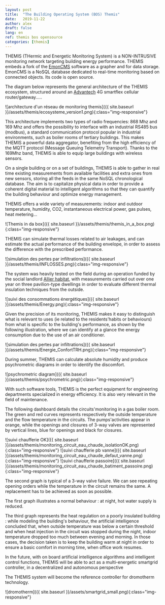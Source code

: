 ```yaml
---
layout: post
title:  "The Building Operating System (BOS) Themis"
date:   2019-11-22
author: alex
draft: false
lang: en
ref: themis bos opensource
categories: [themis]
---
```


THEMIS (THermic and Energetic MonItoring System) is a NON-INTRUSIVE monitoring network targeting building energy performance. 
THEMIS embeds a fork of the [EmonCMS](http://github.com/emoncms/emoncms) software as a grapher and for data storage. 
EmonCMS is a NoSQL database dedicated to real-time monitoring based on connected objects. Its code is open source.

The diagram below represents the general architecture of the THEMIS ecosystem, structured around an [Advantech](https://www.advantech.com) 4G smartflex cellular router/gateway.....

![architecture d'un réseau de monitoring themis]({{ site.baseurl }}/assets/themis/ecosysteme_version1.png){:class="img-responsive"}

This architecture implements two types of radio frequencies: 868 Mhz and 169 Mhz and offers the possibility to interface with an industrial RS485 bus (modbus), 
a standard communication protocol popular in industrial environments, such as boiler rooms of tertiary buildings. This makes THEMIS a powerful data aggregator, 
benefiting from the high efficiency of the MQTT protocol (Message Queuing Telemetry Transport). 
Thanks to the 169Mhz band, THEMIS is able to equip large buildings with wireless sensors.

On a single building or on a set of buildings, THEMIS is able to gather in real time existing measurements from available facilities and extra ones from new sensors,
storing all the feeds in the same NoSQL chronological database. The aim is to capitalize physical data in order to provide a coherent digital material to intelligent 
algorithms so that they can quantify the building behaviour and optimize energy management. 

THEMIS offers a wide variety of measurements: indoor and outdoor temperature, humidity, CO2, instantaneous electrical power, gas pulses, heat metering... 

![Themis in da box]({{ site.baseurl }}/assets/themis/themis_in_a_box.png){:class="img-responsive"}

THEMIS can simulate thermal losses related to air leakages, and can estimate the actual performance of the building envelope, 
in order to assess the difference with the prescribed performance.

![simulation des pertes par infiltrations]({{ site.baseurl }}/assets/themis/INFLOSSES.png){:class="img-responsive"}

The system was heavily tested on the field during an operation funded by the social landlord [Allier habitat](http://www.allier-habitat.fr/), with measurements carried out over one year 
on three pavilion-type dwellings in order to evaluate different thermal insulation techniques from the outside.

![suivi des consommations énergétiques]({{ site.baseurl }}/assets/themis/Energy.png){:class="img-responsive"}

Given the precision of its monitoring, THEMIS makes it easy to distinguish what is relevant to uses (ie related to the residents'habits or behaviours) from what 
is specific to the building's performance, as shown by the following illustration, where we can identify at a glance the energy consumption due to the use of an air conditioner.

![simulation des pertes par infiltrations]({{ site.baseurl }}/assets/themis/Energie_ConfortTRH.png){:class="img-responsive"}

During summer, THEMIS can calculate absolute humidity and produce psychrometric diagrams in order to identify the discomfort.

![psychrometric diagram]({{ site.baseurl }}/assets/themis/psychrometric.png){:class="img-responsive"}

With such software tools, THEMIS is the perfect equipment for engineering departments specialized in energy efficiency. It is also very relevant in the field of maintenance.

The following dashboard details the circuits'monitoring in a gas boiler room. The green and red curves represents respectively the outside temperature and the flow temperature 
in the circuits. The pumps'activities appear in orange, while the openings and closures of 3-way valves are represented by vertical lines, blue for openings and black for closures. 

![suivi chaufferie OK]({{ site.baseurl }}/assets/themis/monitoring_circuit_eau_chaude_isolationOK.png){:class="img-responsive"}
![suivi chaufferie pb vanne]({{ site.baseurl }}/assets/themis/monitoring_circuit_eau_chaude_defaut_vanne.png){:class="img-responsive"}
![suivi chaufferie passoire]({{ site.baseurl }}/assets/themis/monitoring_circuit_eau_chaude_batiment_passoire.png){:class="img-responsive"}

The second graph is typical of a 3-way valve failure. We can see repeating opening orders while the temperature in the circuit remains the same. 
A replacement has to be achieved as soon as possible.

The first graph illustrates a normal behaviour : at night, hot water supply is reduced. 

The third graph represents the heat regulation on a poorly insulated building : 
while modeling the building's behaviour, the artificial intelligence concluded that, when outside temperature was below a certain threshold and when heat injection in the circuit was stopped during the night, indoor temperature dropped too much between evening and morning. 
In those cases, the decision taken is to keep the building warm at night in order to ensure a basic comfort in morning time, when office work resumes.

In the future, with on board artificial intelligence algorithms and intelligent control functions, 
THEMIS will be able to act as a multi-energetic smartgrid controller, in a decentralized and autonomous perspective 

The THEMIS system will become the reference controller for dromotherm technology.

![dromotherm]({{ site.baseurl }}/assets/smartgrid_small.png){:class="img-responsive"}
